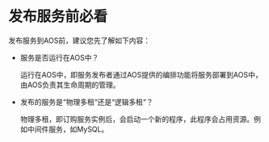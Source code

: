 # 发布服务前必看<a name="aos_01_9016"></a>

发布服务到AOS前，建议您先了解如下内容：

-   服务是否运行在AOS中？

    运行在AOS中，即服务发布者通过AOS提供的编排功能将服务部署到AOS中，由AOS负责其生命周期的管理。

-   发布的服务是“物理多租“还是“逻辑多租“？

    物理多租，即订购服务实例后，会启动一个新的程序，此程序会占用资源。例如中间件服务，如MySQL。


